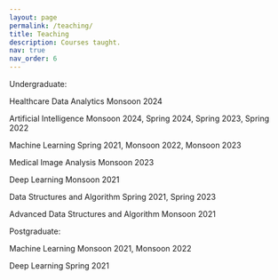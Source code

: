 ```yaml
---
layout: page
permalink: /teaching/
title: Teaching
description: Courses taught.
nav: true
nav_order: 6
---
```

<p>Undergraduate: </p>
<p>Healthcare Data Analytics Monsoon 2024</p>
<p>Artificial Intelligence Monsoon 2024, Spring 2024, Spring 2023, Spring 2022</p>
<p>Machine Learning Spring 2021, Monsoon 2022, Monsoon 2023</p>
<p>Medical Image Analysis Monsoon 2023</p>
<p>Deep Learning Monsoon 2021</p>
<p>Data Structures and Algorithm Spring 2021, Spring 2023</p>
<p>Advanced Data Structures and Algorithm Monsoon 2021</p>
<p>Postgraduate:</p>
<p>Machine Learning Monsoon 2021, Monsoon 2022</p>
<p>Deep Learning Spring 2021</p>
